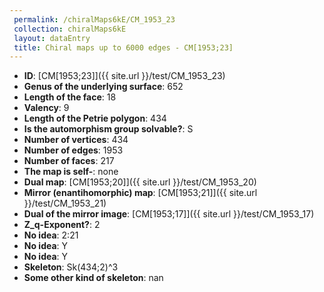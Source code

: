 ```yaml
--- 
 permalink: /chiralMaps6kE/CM_1953_23 
 collection: chiralMaps6kE
 layout: dataEntry
 title: Chiral maps up to 6000 edges - CM[1953;23]
---
```


- **ID**: [CM[1953;23]]({{ site.url }}/test/CM_1953_23)
- **Genus of the underlying surface**: 652
- **Length of the face**: 18
- **Valency**: 9
- **Length of the Petrie polygon**: 434
- **Is the automorphism group solvable?**: S
- **Number of vertices**: 434
- **Number of edges**: 1953
- **Number of faces**: 217
- **The map is self-**: none
- **Dual map**: [CM[1953;20]]({{ site.url }}/test/CM_1953_20)
- **Mirror (enantihomorphic) map**: [CM[1953;21]]({{ site.url }}/test/CM_1953_21)
- **Dual of the mirror image**: [CM[1953;17]]({{ site.url }}/test/CM_1953_17)
- **Z_q-Exponent?**: 2
- **No idea**:  2:21
- **No idea**: Y
- **No idea**: Y
- **Skeleton**: Sk(434;2)^3
- **Some other kind of skeleton**: nan
